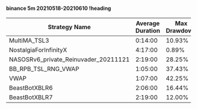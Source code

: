#### binance 5m 20210518-20210610 !heading
| Strategy Name                        | Average Duration | Max Drawdown | Profit Mean | Profit Sum | Profit Total | Trade Count | Win Rate |
| ------------------------------------ | ---------------- | ------------ | ----------- | ---------- | ------------ | ----------- | -------- |
| MultiMA_TSL3                         | 0:14:00          | 10.93%       | 64.56%      | 32991.00%  | 8842.00%     | 511         | 68.30%   |
| NostalgiaForInfinityX                | 4:17:00          | 0.89%        | 273.32%     | 42637.00%  | 8100.00%     | 156         | 99.36%   |
| NASOSRv6_private_Reinuvader_20211121 | 2:19:00          | 28.25%       | 49.48%      | 16129.00%  | 2201.00%     | 326         | 84.66%   |
| BB_RPB_TSL_RNG_VWAP                  | 1:05:00          | 37.43%       | -0.52%      | -179.00%   | -680.00%     | 345         | 74.20%   |
| VWAP                                 | 1:07:00          | 42.25%       | -32.25%     | -11063.00% | -2492.00%    | 343         | 64.14%   |
| BeastBotXBLR6                        | 2:06:00          | 16.44%       | 41.01%      | 9063.00%   | 1523.00%     | 221         | 66.97%   |
| BeastBotXBLR7                        | 2:19:00          | 12.00%       | 31.27%      | 6347.00%   | 1000.00%     | 203         | 67.49%   |